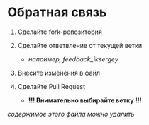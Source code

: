 # Обратная связь 
1. Сделайте fork-репозитория
2. Сделайте ответвление от текущей ветки
   - *например, feedback_iksergey*
3. Внесите изменения в файл


4. Сделайте Pull Request
   - **!!! Внимательно выбирайте ветку !!!** 

*содержимое этого файла можно удалить*

